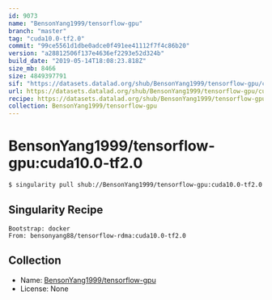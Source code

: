 ```yaml
---
id: 9073
name: "BensonYang1999/tensorflow-gpu"
branch: "master"
tag: "cuda10.0-tf2.0"
commit: "99ce5561d1dbe0adce0f491ee41112f7f4c86b20"
version: "a28812506f137e4636ef2293e52d324b"
build_date: "2019-05-14T18:08:23.818Z"
size_mb: 8466
size: 4849397791
sif: "https://datasets.datalad.org/shub/BensonYang1999/tensorflow-gpu/cuda10.0-tf2.0/2019-05-14-99ce5561-a2881250/a28812506f137e4636ef2293e52d324b.simg"
url: https://datasets.datalad.org/shub/BensonYang1999/tensorflow-gpu/cuda10.0-tf2.0/2019-05-14-99ce5561-a2881250/
recipe: https://datasets.datalad.org/shub/BensonYang1999/tensorflow-gpu/cuda10.0-tf2.0/2019-05-14-99ce5561-a2881250/Singularity
collection: BensonYang1999/tensorflow-gpu
---
```


# BensonYang1999/tensorflow-gpu:cuda10.0-tf2.0

```bash
$ singularity pull shub://BensonYang1999/tensorflow-gpu:cuda10.0-tf2.0
```

## Singularity Recipe

```singularity
Bootstrap: docker
From: bensonyang88/tensorflow-rdma:cuda10.0-tf2.0
```

## Collection

 - Name: [BensonYang1999/tensorflow-gpu](https://github.com/BensonYang1999/tensorflow-gpu)
 - License: None

